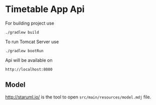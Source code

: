 # Timetable App Api

For building project use

```
./gradlew build
```

To run Tomcat Server use

```
./gradlew bootRun
```

Api will be available on

```
http://localhost:8080
```

## Model
http://staruml.io/ is the tool to open `src/main/resources/model.mdj` file.